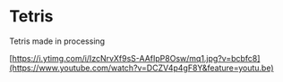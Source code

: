 # Tetris
Tetris made in processing 

[https://i.ytimg.com/i/IzcNrvXf9sS-AAfIpP8Osw/mq1.jpg?v=bcbfc8](https://www.youtube.com/watch?v=DCZV4p4gF8Y&feature=youtu.be)
